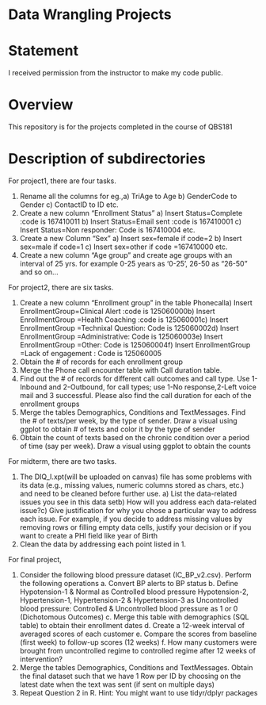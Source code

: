 # Data Wrangling Projects
# Statement
I received permission from the instructor to make my code public.
# Overview
This repository is for the projects completed in the course of QBS181
# Description of subdirectories
For project1, there are four tasks.
1.    Rename all the columns for eg.,a)  TriAge to Age b)  GenderCode to Gender c)  ContactID to ID etc.
2.   Create a new column “Enrollment Status”
a)  Insert Status=Complete :code is 167410011
b)  Insert Status=Email sent :code is 167410001
c)  Insert Status=Non responder: Code is 167410004 etc.
3.   Create a new Column “Sex”
a)  Insert sex=female if code=2
b)  Insert sex=male if code=1
c)  Insert sex=other if code =167410000 etc.
4.   Create a new column “Age group” and create age groups with an interval of 25 yrs. for example 0-25 years as ‘0-25’, 26-50 as “26-50” and so on...

For project2, there are six tasks.
1.   Create a new column “Enrollment group” in the table Phonecalla)  Insert EnrollmentGroup=Clinical Alert :code is 125060000b)  Insert EnrollmentGroup =Health Coaching :code is 125060001c)  Insert EnrollmentGroup =Technixal Question: Code is 125060002d)  Insert EnrollmentGroup =Administrative: Code  is 125060003e)  Insert EnrollmentGroup =Other: Code  is 125060004f)   Insert EnrollmentGroup =Lack of engagement : Code  is 125060005
2.   Obtain the # of records for each enrollment group
3.   Merge the Phone call encounter table with Call duration table.
4.   Find  out  the  #  of  records  for  different  call  outcomes  and  call  type.  Use  1-Inbound and 2-Outbound, for call types; use 1-No response,2-Left voice mail and 3 successful. Please also find the call duration for each of the enrollment groups 
5.   Merge the tables Demographics, Conditions and TextMessages. Find the # of texts/per week, by the type of sender. Draw a visual using ggplot to obtain # of texts and color it by the type of sender
6.   Obtain  the  count  of  texts  based  on  the  chronic  condition  over  a  period  of time (say per week). Draw a visual using ggplot to obtain the counts

For midterm, there are two tasks.
1.  The DIQ_I.xpt(will be uploaded on canvas) file has some problems with its data (e.g., missing values, numeric columns stored as chars, etc.) and need to be cleaned before further use. a)  List the data-related issues you see in this data setb)  How will you address each data-related issue?c)  Give justification for why you chose a particular way to address each issue. For example, if you decide to address missing values by removing rows or filling empty data cells, justify your decision or if you want to create a PHI field like year of Birth
2.  Clean the data by addressing each point listed in 1.

For final project,
1)  Consider  the  following  blood  pressure  dataset  (IC_BP_v2.csv).  Perform  the following operations
a.  Convert BP alerts to BP status
b.  Define   Hypotension-1   &   Normal   as   Controlled   blood   pressure Hypotension-2, Hypertension-1, Hypertension-2 & Hypertension-3 as Uncontrolled   blood   pressure:   Controlled   &   Uncontrolled   blood pressure as 1 or 0 (Dichotomous Outcomes) 
c.   Merge  this  table  with  demographics  (SQL  table)  to  obtain  their enrollment dates
d.  Create a 12-week interval of averaged scores of each customer 
e.  Compare the scores from baseline (first week) to follow-up scores (12 weeks)
f.   How  many  customers  were  brought  from  uncontrolled  regime  to controlled regime after 12 weeks of intervention?
2)  Merge the tables Demographics, Conditions and TextMessages. Obtain the final dataset such that we have 1 Row per ID by choosing on the latest date when the text was sent (if sent on multiple days)
3)  Repeat Question 2 in R. Hint: You might want to use tidyr/dplyr packages
